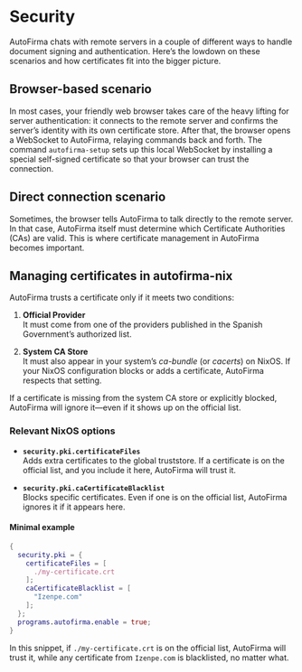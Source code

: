 # Security

AutoFirma chats with remote servers in a couple of different ways to handle document signing and authentication. Here’s the lowdown on these scenarios and how certificates fit into the bigger picture.

## Browser-based scenario

In most cases, your friendly web browser takes care of the heavy lifting for server authentication: it connects to the remote server and confirms the server’s identity with its own certificate store. After that, the browser opens a WebSocket to AutoFirma, relaying commands back and forth. The command `autofirma-setup` sets up this local WebSocket by installing a special self-signed certificate so that your browser can trust the connection.

## Direct connection scenario

Sometimes, the browser tells AutoFirma to talk directly to the remote server. In that case, AutoFirma itself must determine which Certificate Authorities (CAs) are valid. This is where certificate management in AutoFirma becomes important.

## Managing certificates in autofirma-nix

AutoFirma trusts a certificate only if it meets two conditions:

1. **Official Provider**  
   It must come from one of the providers published in the Spanish Government’s authorized list.

2. **System CA Store**  
   It must also appear in your system’s *ca-bundle* (or *cacerts*) on NixOS. If your NixOS configuration blocks or adds a certificate, AutoFirma respects that setting.

If a certificate is missing from the system CA store or explicitly blocked, AutoFirma will ignore it—even if it shows up on the official list.

### Relevant NixOS options

- **`security.pki.certificateFiles`**  
  Adds extra certificates to the global truststore. If a certificate is on the official list, and you include it here, AutoFirma will trust it.

- **`security.pki.caCertificateBlacklist`**  
  Blocks specific certificates. Even if one is on the official list, AutoFirma ignores it if it appears here.

#### Minimal example

```nix
{
  security.pki = {
    certificateFiles = [
      ./my-certificate.crt
    ];
    caCertificateBlacklist = [
      "Izenpe.com"
    ];
  };
  programs.autofirma.enable = true;
}
```

In this snippet, if `./my-certificate.crt` is on the official list, AutoFirma will trust it, while any certificate from `Izenpe.com` is blacklisted, no matter what.

